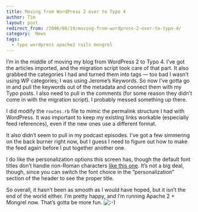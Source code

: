 ```yaml
---
title: Moving from WordPress 2 over to Typo 4
author: Tim
layout: post
redirect_from: /2006/08/19/moving-from-wordpress-2-over-to-typo-4/
category:  News
tags:
  - typo wordpress apache2 rails mongrel
---
```

I&#8217;m in the middle of moving my blog from WordPress 2 to Typo 4. I&#8217;ve got the articles imported, and the migration script took care of that part. It also grabbed the categories I had and turned them into tags &#8212; too bad I wasn&#8217;t using WP categories; I was using Jerome&#8217;s Keywords. So now I&#8217;ve gotta go in and pull the keywords out of the metadata and connect them with my Typo posts. I also need to pull in the comments (for some reason they didn&#8217;t come in with the migration script). I probably messed something up there.

I did modify the `routes.rb` file to mimic the permalink structure I had with WordPress. It was important to keep my existing links workable (especially feed references), even if the new ones use a different format.

It also didn&#8217;t seem to pull in my podcast episodes. I&#8217;ve got a few simmering on the back burner right now, but I guess I need to figure out how to make the feed again before I put together another one.

I do like the personalization options this screen has, though the default font titles don&#8217;t handle non-Roman characters [like this one][1]. It&#8217;s not a big deal, though, since you can switch the font choice in the &#8220;personalization&#8221; section of the header to see the proper title.

So overall, it hasn&#8217;t been as smooth as I would have hoped, but it isn&#8217;t the end of the world either. I&#8217;m pretty happy, and I&#8217;m running Apache 2 + Mongrel now. That&#8217;s gotta be more fun. <img src="http://timshadel.com/wp-includes/images/smilies/icon_smile.gif" alt=":-)" class="wp-smiley" />

 [1]: http://timshadel.com/2004/08/18/a%25ce%25b8hna-2004
